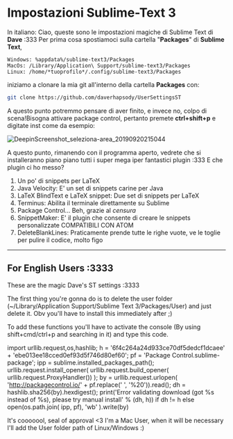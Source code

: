 # Impostazioni Sublime-Text 3
In italiano:
Ciao, queste sono le impostazioni magiche di Sublime Text di **Dave** :333
Per prima cosa spostiamoci sulla cartella "**Packages**" di **Sublime Text**, 

```
Windows: %appdata%/sublime-text3/Packages
MacOs: /Library/Application\ Support/sublime-text3/Packages
Linux: /home/*tuoprofilo*/.config/sublime-text3/Packages
```

iniziamo a clonare la mia git all'interno della cartella **Packages** con:

```bash
git clone https://github.com/daverhapsody/UserSettingsST
```

A questo punto potremmo pensare di aver finito, e invece no, colpo di scena!Bisogna attivare package control, pertanto premete **ctrl+shift+p** e digitate inst come da esempio:

![DeepinScreenshot_seleziona-area_20190920215044](/home/dave/Desktop/DeepinScreenshot_seleziona-area_20190920215044.png)

A questo punto, rimanendo con il programma aperto, vedrete che si installeranno piano piano tutti i super mega iper fantastici plugin :333
E che plugin ci ho messo? 

1. Un po' di snippets per LaTeX
2. Java Velocity: E' un set di snippets carine per Java
3. LaTeX BlindText e LaTeX snippet: Due set di snippets per LaTeX
4. Terminus: Abilita il terminale direttamente su Sublime
5. Package Control... Beh, grazie al *censura*
6. SnippetMaker: E' il plugin che consente di creare le snippets personalizzate COMPATIBILI CON ATOM
7. DeleteBlankLines: Praticamente prende tutte le righe vuote, ve le toglie per pulire il codice, molto figo

------

## For English Users :3333



These are the magic Dave's ST settings  :3333

The first thing you're gonna do is to delete the user folder (~/Library/Application Support/Sublime Text 3/Packages/User) and just delete it. Obv you'll have to install this immediately after ;)

To add these functions you'll have to activate the console (By using shift+cmd/ctrl+p and searching in it) and type this code.

import urllib.request,os,hashlib; h = '6f4c264a24d933ce70df5dedcf1dcaee' + 'ebe013ee18cced0ef93d5f746d80ef60'; pf = 'Package Control.sublime-package'; ipp = sublime.installed_packages_path(); urllib.request.install_opener( urllib.request.build_opener( urllib.request.ProxyHandler()) ); by = urllib.request.urlopen( 'http://packagecontrol.io/' + pf.replace(' ', '%20')).read(); dh = hashlib.sha256(by).hexdigest(); print('Error validating download (got %s instead of %s), please try manual install' % (dh, h)) if dh != h else open(os.path.join( ipp, pf), 'wb' ).write(by) 

It's cooooool, seal of approval <3 
I'm a Mac User, when it will be necessary I'll add the User folder path of Linux/Windows :)

